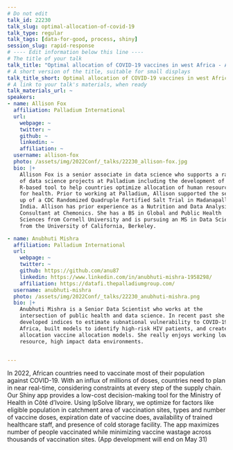 ```yaml
---
# Do not edit
talk_id: 22230
talk_slug: optimal-allocation-of-covid-19
talk_type: regular
talk_tags: [data-for-good, process, shiny]
session_slug: rapid-response
# ---- Edit information below this line ----
# The title of your talk
talk_title: "Optimal allocation of COVID-19 vaccines in west Africa - A Shiny success story"
# A short version of the title, suitable for small displays
talk_title_short: Optimal allocation of COVID-19 vaccines in west Africa - A Shiny success story
# A link to your talk's materials, when ready
talk_materials_url: ~
speakers:
- name: Allison Fox
  affiliation: Palladium International
  url:
    webpage: ~
    twitter: ~
    github: ~
    linkedin: ~
    affiliation: ~
  username: allison-fox
  photo: /assets/img/2022Conf/_talks/22230_allison-fox.jpg
  bio: |+
    Allison Fox is a senior associate in data science who supports a range
    of data science projects at Palladium including the development of an
    R-based tool to help countries optimize allocation of human resources
    for health. Prior to working at Palladium, Allison supported the set-
    up of a CDC Randomized Quadruple Fortified Salt Trial in Madanapalle,
    India. Allison has prior experience as a Nutrition and Data Analysis
    Consultant at Chemonics. She has a BS in Global and Public Health
    Sciences from Cornell University and is pursuing an MS in Data Science
    from the University of California, Berkeley.

- name: Anubhuti Mishra
  affiliation: Palladium International
  url:
    webpage: ~
    twitter: ~
    github: https://github.com/anu87
    linkedin: https://www.linkedin.com/in/anubhuti-mishra-1958298/
    affiliation: https://datafi.thepalladiumgroup.com/
  username: anubhuti-mishra
  photo: /assets/img/2022Conf/_talks/22230_anubhuti-mishra.png
  bio: |+
    Anubhuti Mishra is a Senior Data Scientist who works at the
    intersection of public health and data science. In recent past she has
    developed indices to estimate subnational vulnerability to COVID-19 in
    Africa, built models to identify high-risk HIV patients, and created
    allocation vaccine allocation models. She really enjoys working low
    resource, high impact data environments.


---
```


<!-- ABSTRACT ----
Please write abstract below. You may use simple markdown (links, code style, bold, italics)
-->

In 2022, African countries need to vaccinate most of their population against
COVID-19. With an influx of millions of doses, countries need to plan in near
real-time, considering constraints at every step of the supply chain. Our
Shiny app provides a low-cost decision-making tool for the Ministry of Health
in Côté d’Ivoire. Using lpSolve library, we optimize for factors like eligible
population in catchment area of vaccination sites, types and number of vaccine
doses, expiration date of vaccine does, availability of trained healthcare
staff, and presence of cold storage facility. The app maximizes number of people
vaccinated while minimizing vaccine wastage across thousands of vaccination
sites. (App development will end on May 31)

